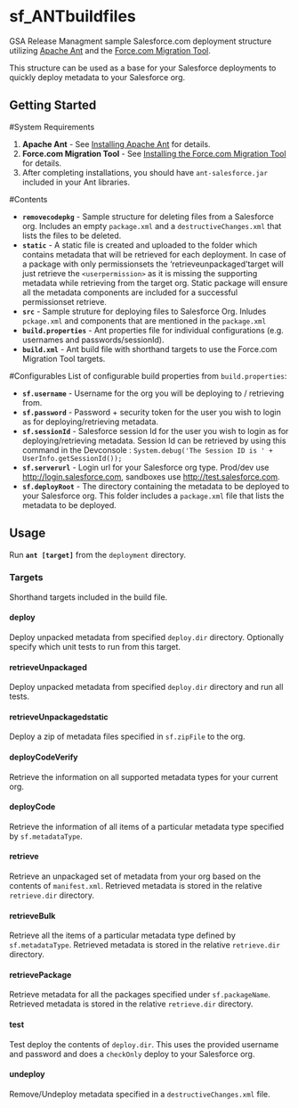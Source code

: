 sf_ANTbuildfiles
=================

GSA Release Managment sample Salesforce.com deployment structure utilizing
[Apache Ant](http://ant.apache.org/) and the
[Force.com Migration Tool](https://developer.salesforce.com/page/Force.com_Migration_Tool).

This structure can be used as a base for your Salesforce deployments to quickly deploy metadata to your Salesforce org.

Getting Started
---------------

#System Requirements
1. **Apache Ant** - See [Installing Apache Ant](http://ant.apache.org/manual/install.html)
   for details.
2. **Force.com Migration Tool** - See
   [Installing the Force.com Migration Tool](http://www.salesforce.com/us/developer/docs/daas/Content/forcemigrationtool_install.htm)
   for details. 
3. After completing installations, you should have ``ant-salesforce.jar`` included in
   your Ant libraries.

#Contents
* **``removecodepkg``** - Sample structure for deleting files from a Salesforce
  org. Includes an empty ``package.xml`` and a ``destructiveChanges.xml``
  that lists the files to be deleted.
* **``static``** - A static file is created and uploaded to the folder which contains metadata that will be retrieved for each deployment. In case of a package with only permissionsets the ‘retrieveunpackaged’target will just retrieve the ``<userpermission>`` as it is missing the supporting metadata while retrieving from the target org. Static package will ensure all the metadata components are included for a successful permissionset retrieve.
* **``src``** - Sample struture for deploying files to Salesforce Org. Inludes ``pckage.xml`` and components that are mentioned in the ``package.xml``
* **``build.properties``** - Ant properties file for individual
  configurations (e.g. usernames and passwords/sessionId).
* **``build.xml``** - Ant build file with shorthand targets to use the
  Force.com Migration Tool targets.


#Configurables
List of configurable build properties from ``build.properties``:

* **``sf.username``** - Username for the org you will be deploying to /
  retrieving from.
* **``sf.password``** - Password + security token for the user you wish
  to login as for deploying/retrieving metadata.
* **``sf.sessionId``** - Salesforce session Id for the user you wish 
  to login as for deploying/retrieving metadata. Session Id can be retrieved by using this command in the Devconsole : ``System.debug('The Session ID is ' + UserInfo.getSessionId());``
* **``sf.serverurl``** - Login url for your Salesforce org type.  Prod/dev use
  <http://login.salesforce.com>, sandboxes use <http://test.salesforce.com>.
* **``sf.deployRoot``** - The directory containing the metadata to be deployed to
  your Salesforce org.  This folder includes a ``package.xml`` file that lists
  the metadata to be deployed.

Usage
---------------
Run **``ant [target]``** from the ``deployment`` directory.


### Targets
Shorthand targets included in the build file.

#### deploy
Deploy unpacked metadata from specified ``deploy.dir`` directory. Optionally
specify which unit tests to run from this target.

#### retrieveUnpackaged
Deploy unpacked metadata from specified ``deploy.dir`` directory and run all
tests.

#### retrieveUnpackagedstatic
Deploy a zip of metadata files specified in ``sf.zipFile`` to the org.

#### deployCodeVerify
Retrieve the information on all supported metadata types for your current org.

#### deployCode
Retrieve the information of all items of a particular metadata type specified
by ``sf.metadataType``.

#### retrieve
Retrieve an unpackaged set of metadata from your org based on the contents of
``manifest.xml``.  Retrieved metadata is stored in the relative ``retrieve.dir``
directory.

#### retrieveBulk
Retrieve all the items of a particular metadata type defined by
``sf.metadataType``. Retrieved metadata is stored in the relative
``retrieve.dir`` directory.

#### retrievePackage
Retrieve metadata for all the packages specified under ``sf.packageName``.
Retrieved metadata is stored in the relative ``retrieve.dir`` directory.

#### test
Test deploy the contents of ``deploy.dir``.  This uses the provided username
and password and does a ``checkOnly`` deploy to your Salesforce org.

#### undeploy
Remove/Undeploy metadata specified in a ``destructiveChanges.xml`` file.



